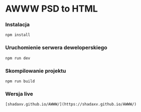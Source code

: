 # AWWW PSD to HTML

### Instalacja

```
npm install
```

### Uruchomienie serwera deweloperskiego

```
npm run dev
```

### Skompilowanie projektu

```
npm run build
```

### Wersja live

```
[shadaxv.github.io/AWWW/](https://shadaxv.github.io/AWWW/)
```
